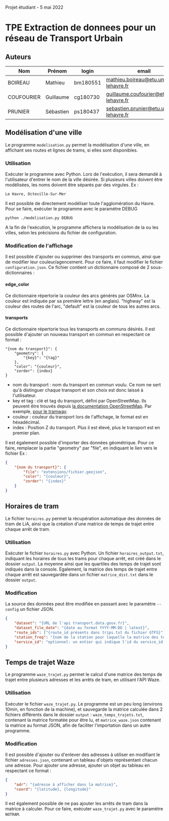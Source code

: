 Projet étudiant - 5 mai 2022

# TPE Extraction de donnees pour un réseau de Transport Urbain

## Auteurs

|Nom|Prénom|login|email|
|--|--|--|--|
| BOIREAU | Mathieu | bm180551 | mathieu.boireau@etu.univ-lehavre.fr |
| COUFOURIER | Guillaume | cg180730 | guillaume.coufourier@etu.univ-lehavre.fr |
| PRUNIER | Sébastien | ps180437 | sebastien.prunier@etu.univ-lehavre.fr |

## Modélisation d'une ville

Le programme `modelisation.py` permet la modélisation d'une ville, en affichant ses routes et lignes de trams, si elles sont disponibles.

### Utilisation

Exécuter le programme avec Python. Lors de l'exécution, il sera demandé à l'utilisateur d'entrer le nom de la ville désirée. Si plusieurs villes doivent être modélisées, les noms doivent être séparés par des virgules.
Ex : 

```
Le Havre, Octeville-Sur-Mer
```

Il est possible de directement modéliser toute l'agglomération du Havre. Pour se faire, exécuter le programme avec le paramètre DEBUG

```
python ./modelisation.py DEBUG
```

A la fin de l'exécution, le programme affichera la modélisation de la ou les villes, selon les précisions du fichier de configuration.

### Modification de l'affichage

Il est possible d'ajouter ou supprimer des transports en commun, ainsi que de modifier leur couleur/agencement.
Pour ce faire, il faut modifier le fichier `configuration.json`. Ce fichier contient un dictionnaire composé de 2 sous-dictionnaires :

#### edge_color

Ce dictionnaire répertorie la couleur des arcs générés par OSMnx. La couleur est indiquée par sa première lettre (en anglais).
"highway" est la couleur des routes de l'arc, "default" est la couleur de tous les autres arcs.

#### transports

Ce dictionnaire répertorie tous les transports en communs désirés.
Il est possible d'ajouter un nouveau transport en commun en respectant ce format : 

```
"{nom du transport}": {
	"geometry": {
		"{key}": "{tag}"
	},
	"color": "{couleur}",
	"zorder": {index}
}
```

- nom du transport : nom du transport en commun voulu. Ce nom ne sert qu'à distinguer chaque transport et son choix est donc laissé à l'utilisateur.
- key et tag : clé et tag du transport, défini par OpenStreetMap. Ils peuvent être trouvés depuis [la documentation OpenStreetMap](https://wiki.openstreetmap.org/wiki/Features). Par exemple, [pour le tramway](https://wiki.openstreetmap.org/wiki/Key:railway#railway-tram).
- couleur : couleur du transport lors de l'affichage, le format est en héxadécimal.
- index : Position Z du transport. Plus il est élevé, plus le transport est en premier plan.

Il est également possible d'importer des données géométrique. Pour ce faire, remplacer la partie "geometry" par "file", en indiquant le lien vers le fichier
Ex :

```json
{
	"{nom du transport}": {
		"file": "extensions/fichier.geojson",
		"color": "{couleur}",
		"zorder": "{index}"
	}
}
```

## Horaires de tram

Le fichier `horaires.py` permet la récupération automatique des données de tram de LiA, ainsi que la création d'une matrice de temps de trajet entre chaque arrêt de tram.

### Utilisation

Exécuter le fichier `horaires.py` avec Python. Un fichier `horaires_output.txt`, indiquant les horaires de tous les trams pour chaque arrêt, est créé dans le dossier `output`. La moyenne ainsi que les quartiles des temps de trajet sont indiqués dans la console.
Egalement, la matrice des temps de trajet entre chaque arrêt est sauvegardée dans un fichier `matrice_dist.txt` dans le dossier `output`. 

### Modification

La source des données peut être modifiée en passant avec le paramètre `--config` un fichier JSON.

```json
{
	"dataset": "{URL de l'api transport.data.gouv.fr}",
	"dataset_file_date": "{date au format YYYY-MM-DD | latest}",
	"route_ids": ["{route_id présents dans trips.txt du fichier GTFS}"],
	"station_freq": "{nom de la station pour laquelle la matrice des temps est créée}",
	"service_id": "optionnel: un entier qui indique l'id du service_id à choisir lorsqu'il y en a plusieurs"
}
```

## Temps de trajet Waze

Le programme `waze_trajet.py` permet le calcul d'une matrice des temps de trajet entre plusieurs adresses et les arrêts de tram, en utilisant l'API Waze.

### Utilisation

Exécuter le fichier `waze_trajet.py`. Le programme est un peu long (environs 10min, en fonction de la machine), et sauvegarde la matrice calculée dans 2 fichiers différents dans le dossier `output` : `waze_temps_trajets.txt`, contenant la matrice formatée pour être lu, et `matrice_waze.json` contenant la matrice au format JSON, afin de faciliter l'importation dans un autre programme.

### Modification

Il est possible d'ajouter ou d'enlever des adresses à utiliser en modifiant le fichier `adresses.json`, contenant un tableau d'objets représentant chacun une adresse.
Pour ajouter une adresse, ajouter un objet au tableau en respectant ce format :

```json
{
	"adr": "{adresse à afficher dans la matrice}",
	"coord": "{latitude}, {longitude}"
}
```

Il est également possible de ne pas ajouter les arrêts de tram dans la matrice à calculer. Pour ce faire, exécuter `waze_trajet.py` avec le paramètre `NOTRAM`.
